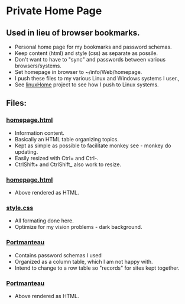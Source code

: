 # Private Home Page

## Used in lieu of browser bookmarks.

* Personal home page for my bookmarks and password schemas.
* Keep content (html) and style (css) as separate as possile.
* Don't want to have to "sync" and passwords between various browsers/systems.
* Set homepage in browser to ~/info/Web/homepage.
* I push these files to my various Linux and Windows systems I user.,
* See [linuxHome](../../linuxHome/) project to see how I push to Linux systems.

## Files:
### [homepage.html](homepage.html)
* Information content.
* Basically an HTML table organizing topics.
* Kept as simple as possible to facilitate monkey see - monkey do updating.
* Easily resized with Ctrl= and Ctrl-.
* CtrlShift+ and CtrlShift_ also work to resize.

### [homepage.html](http://htmlpreview.github.com/?https://github.com/grscheller/scheller-linux-archive/blob/master/info/Web/homepage.html)
* Above rendered as HTML.

### [style.css](style.css)
* All formating done here.
* Optimize for my vision problems - dark background.

### [Portmanteau](Portmanteau.html)
* Contains password schemas I used
* Organized as a column table, which I am not happy with.
* Intend to change to a row table so "records" for sites kept together.

### [Portmanteau](http://htmlpreview.github.com/?https://github.com/grscheller/scheller-linux-archive/blob/master/info/Web/Portmanteau.html)
* Above rendered as HTML.

